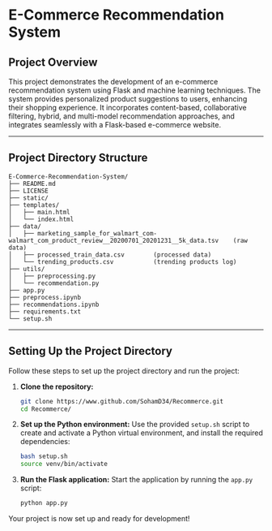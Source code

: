 # E-Commerce Recommendation System

## Project Overview
This project demonstrates the development of an e-commerce recommendation system using Flask and machine learning techniques. The system provides personalized product suggestions to users, enhancing their shopping experience. It incorporates content-based, collaborative filtering, hybrid, and multi-model recommendation approaches, and integrates seamlessly with a Flask-based e-commerce website.

---

## Project Directory Structure
```
E-Commerce-Recommendation-System/
├── README.md
├── LICENSE
├── static/
├── templates/
│   ├── main.html
│   └── index.html
├── data/
│   ├── marketing_sample_for_walmart_com-walmart_com_product_review__20200701_20201231__5k_data.tsv    (raw data)
│   ├── processed_train_data.csv        (processed data)
│   └── trending_products.csv           (trending products log)
├── utils/
│   ├── preprocessing.py
│   └── recommendation.py
├── app.py
├── preprocess.ipynb
├── recommendations.ipynb
├── requirements.txt
└── setup.sh
```

---

## Setting Up the Project Directory
Follow these steps to set up the project directory and run the project:

1. **Clone the repository:**
    ```bash
    git clone https://www.github.com/SohamD34/Recommerce.git
    cd Recommerce/
    ```

2. **Set up the Python environment:**
    Use the provided `setup.sh` script to create and activate a Python virtual environment, and install the required dependencies:
    ```bash
    bash setup.sh
    source venv/bin/activate
    ```

3. **Run the Flask application:**
    Start the application by running the `app.py` script:
    ```bash
    python app.py
    ```

Your project is now set up and ready for development!